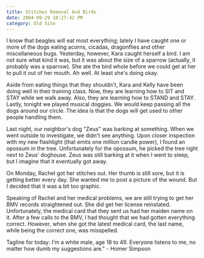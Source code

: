 ```yaml
---
title: Stitches Removal And Birds
date: 2004-09-29 10:27:42 PM
category: Old Site
---
```


I know that beagles will eat most everything; lately I have caught one or more of the dogs eating acorns, cicadas, dragonflies and other miscellaneous bugs. Yesterday, however, Kara caught herself a bird. I am not sure what kind it was, but it was about the size of a sparrow (actually, it probably was a sparrow). She ate the bird whole before we could get at her to pull it out of her mouth. Ah well. At least she's doing okay.

Aside from eating things that they shouldn't, Kara and Kelly have been doing well in their training class. Now, they are learning how to SIT and STAY while we walk away. Also, they are learning how to STAND and STAY. Lastly, tonight we played musical doggies. We would keep passing all the dogs around our circle. The idea is that the dogs will get used to other people handling them.

Last night, our neighbor's dog "Zeus" was barking at something. When we went outside to investigate, we didn't see anything. Upon closer inspection with my new flashlight (that emits one million candle power), I found an opossum in the tree. Unfortunately for the opossum, he picked the tree right next to Zeus' doghouse. Zeus was still barking at it when I went to sleep, but I imagine that it eventually got away.

On Monday, Rachel got her stitches out. Her thumb is still sore, but it is getting better every day. She wanted me to post a picture of the wound. But I decided that it was a bit too graphic.

Speaking of Rachel and her medical problems, we are still trying to get her BMV records straightened out. She did get her license reinstated. Unfortunately, the medical card that they sent us had her maiden name on it. After a few calls to the BMV, I had thought that we had gotten everything correct. However, when she got the latest medical card, the last name, while being the correct one, was misspelled.

Tagline for today: I'm a white male, age 18 to 49. Everyone listens to me, no matter how dumb my suggestions are." - Homer Simpson
